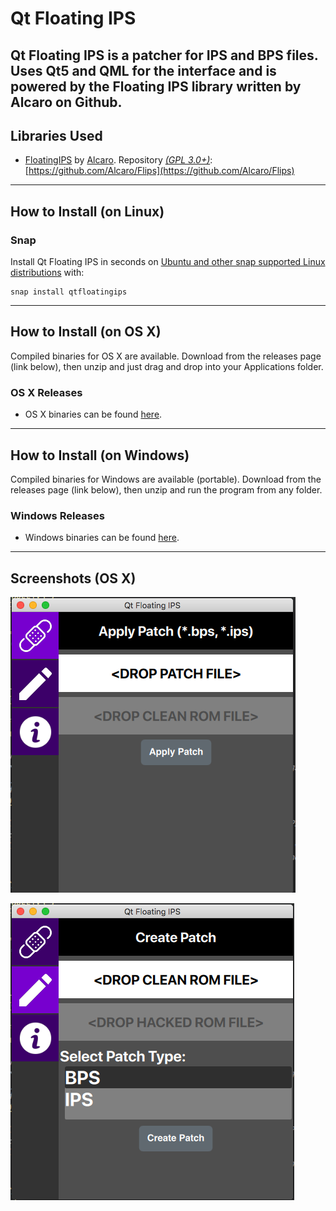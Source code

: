 # Qt Floating IPS
Qt Floating IPS is a patcher for IPS and BPS files. Uses Qt5 and QML for the interface and is powered by the Floating IPS library written by Alcaro on Github.
---
## Libraries Used
+ [FloatingIPS](https://github.com/Alcaro/Flips) by [Alcaro](https://github.com/Alcaro). Repository [*(GPL 3.0+)*](https://raw.githubusercontent.com/Alcaro/Flips/master/COPYING.gpl3): [https://github.com/Alcaro/Flips](https://github.com/Alcaro/Flips)
---
## How to Install (on Linux)
### Snap

Install Qt Floating IPS in seconds on [Ubuntu and other snap supported Linux 
distributions](https://snapcraft.io/docs/core/install) with:

    snap install qtfloatingips

---
## How to Install (on OS X)
Compiled binaries for OS X are available. Download from the releases page (link below), then unzip and just drag and drop into your Applications folder.

### OS X Releases
+ OS X binaries can be found [here](https://github.com/covarianttensor/Flips/releases/tag/1.0).
---
## How to Install (on Windows)
Compiled binaries for Windows are available (portable). Download from the releases page (link below), then unzip and run the program from any folder.

### Windows Releases
+ Windows binaries can be found [here](https://github.com/covarianttensor/Flips/releases/tag/1.0).
---

## Screenshots (OS X)
![Alt text](/docs/sc1.png?raw=true "Running on OS X")

![Alt text](/docs/sc2.png?raw=true "Running on OS X")
